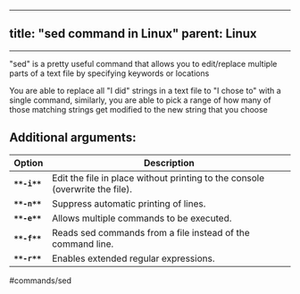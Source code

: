 
---
title: "sed command in Linux"
parent: Linux
---
___
"sed" is a pretty useful command that allows you to edit/replace multiple parts of a text file by specifying keywords or locations

You are able to replace all "I did" strings in a text file to "I chose to" with a single command, similarly, you are able to pick a range of how many of those matching strings get modified to the new string that you choose






## Additional arguments:
| Option       | Description                                                                  |
| ------------ | ---------------------------------------------------------------------------- |
| **`**-i**`** | Edit the file in place without printing to the console (overwrite the file). |
| **`**-n**`** | Suppress automatic printing of lines.                                        |
| **`**-e**`** | Allows multiple commands to be executed.                                     |
| **`**-f**`** | Reads sed commands from a file instead of the command line.                  |
| **`**-r**`** | Enables extended regular expressions.                                        |


#commands/sed
